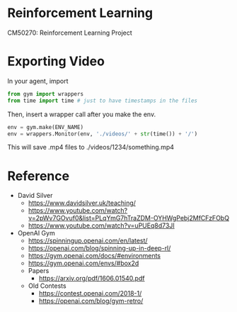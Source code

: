 # Reinforcement Learning
CM50270: Reinforcement Learning Project

# Exporting Video
In your agent, import
```python
from gym import wrappers
from time import time # just to have timestamps in the files
```
Then, insert a wrapper call after you make the env.
```python
env = gym.make(ENV_NAME)
env = wrappers.Monitor(env, './videos/' + str(time()) + '/')
```
This will save .mp4 files to ./videos/1234/something.mp4


# Reference
- David Silver
  - https://www.davidsilver.uk/teaching/
  - https://www.youtube.com/watch?v=2pWv7GOvuf0&list=PLqYmG7hTraZDM-OYHWgPebj2MfCFzFObQ
  - https://www.youtube.com/watch?v=uPUEq8d73JI
- OpenAI Gym
  - https://spinningup.openai.com/en/latest/
  - https://openai.com/blog/spinning-up-in-deep-rl/
  - https://gym.openai.com/docs/#environments
  - https://gym.openai.com/envs/#box2d
  - Papers
    - https://arxiv.org/pdf/1606.01540.pdf
  - Old Contests
    - https://contest.openai.com/2018-1/
    - https://openai.com/blog/gym-retro/
